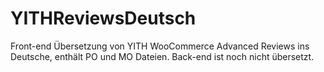 # YITHReviewsDeutsch
Front-end Übersetzung von YITH WooCommerce Advanced Reviews ins Deutsche, enthält PO und MO Dateien. Back-end ist noch nicht übersetzt.
